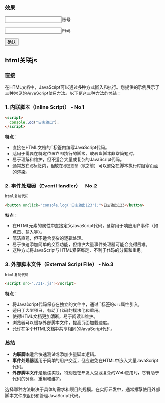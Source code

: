 ### 效果

<input id="input_1">账号</input>

<input id="input_2" type="password">密码</input>

<button onclick='show()'>确认</button>

<script> 
function show(){
  let acc = document.getElementById('input_1').value 
  let psw = document.getElementById('input_2').value 
  // console.log(input) 
  if ( acc && psw ){
   alert(`账号: ${acc} \n密码: ${psw}`) 
  } else {
   alert('账号或密码未输入!')
  }
 }
</script>

## html关联js

### 直接

在HTML文档中，JavaScript可以通过多种方式嵌入和执行。您提供的示例展示了三种常见的JavaScript使用方法。以下是这三种方法的总结：

### 1. 内联脚本（Inline Script） - No.1

```html
<script>
  console.log("日志输出");
</script>
```

**特点**：

- 直接在HTML文档的``标签内编写JavaScript代码。
- 适用于需要在特定位置立即执行的脚本，或者当脚本非常简短时。
- 易于理解和维护，但不适合大量或复杂的JavaScript代码。
- 通常放在``或``标签内，但放在``标签底部（即``之前）可以避免在脚本执行时阻塞页面的渲染。

### 2. 事件处理器（Event Handler） - No.2

```html
html复制代码

<button onclick="console.log('日志输出123');">日志输出123</button>
```

**特点**：

- 在HTML元素的属性中直接定义JavaScript代码，通常用于响应用户事件（如点击、输入等）。
- 简洁直观，但不适合复杂的逻辑处理。
- 易于快速添加简单的交互功能，但维护大量事件处理器可能会变得困难。
- 这种方式将JavaScript与HTML紧密绑定，不利于代码的分离和重用。

### 3. 外部脚本文件（External Script File） - No.3

```html
html复制代码

<script src="./31-.js"></script>
```

**特点**：

- 将JavaScript代码保存在独立的文件中，通过``标签的`src`属性引入。
- 适用于大型项目，有助于代码的模块化和重用。
- 使得HTML文档更加清晰，易于阅读和维护。
- 浏览器可以缓存外部脚本文件，提高页面加载速度。
- 允许在多个HTML文档中共享相同的JavaScript代码。

### 总结

- **内联脚本**适合快速测试或添加少量脚本逻辑。
- **事件处理器**适用于简单的用户交互，但应避免在HTML中嵌入大量JavaScript代码。
- **外部脚本文件**是最佳实践，特别是在开发大型或复杂的Web应用时，它有助于代码的分离、重用和维护。

选择哪种方法取决于具体的需求和项目的规模。在实际开发中，通常推荐使用外部脚本文件来组织和管理JavaScript代码。


